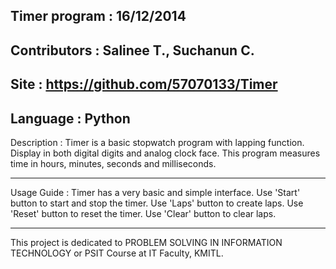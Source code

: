 Timer program : 16/12/2014
-----------------------------------------
Contributors : Salinee T., Suchanun C.
-----------------------------------------
Site : https://github.com/57070133/Timer
-----------------------------------------
Language : Python
-----------------------------------------
Description :
Timer is a basic stopwatch program with lapping function.
Display in both digital digits and analog clock face. This program
measures time in hours, minutes, seconds and milliseconds.

-----------------------------------------
Usage Guide :
Timer has a very basic and simple interface.
Use 'Start' button to start and stop the timer.
Use 'Laps' button to create laps.
Use 'Reset' button to reset the timer.
Use 'Clear' button to clear laps.

-----------------------------------------
This project is dedicated to PROBLEM SOLVING IN 
INFORMATION TECHNOLOGY or PSIT Course at IT Faculty, KMITL.
